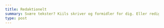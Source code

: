 ```yaml
---
title: Redaktionelt
summary: Svære tekster? Kiils skriver og formidler for dig. Eller redigerer og læser korrektur på dine egne tekster.
type: post
---
```

